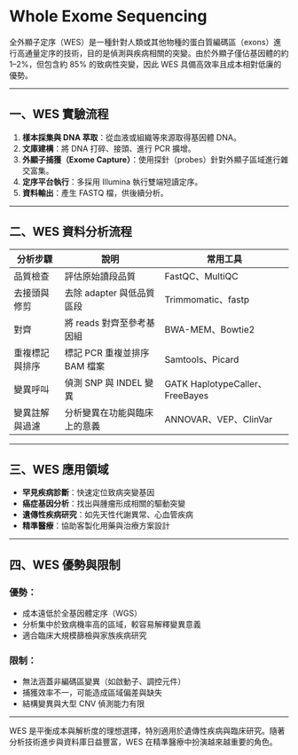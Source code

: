 # Whole Exome Sequencing

全外顯子定序（WES）是一種針對人類或其他物種的蛋白質編碼區（exons）進行高通量定序的技術，目的是偵測與疾病相關的突變。由於外顯子僅佔基因體的約 1–2%，但包含約 85% 的致病性突變，因此 WES 具備高效率且成本相對低廉的優勢。

---

## 一、WES 實驗流程

1. **樣本採集與 DNA 萃取**：從血液或組織等來源取得基因體 DNA。
2. **文庫建構**：將 DNA 打碎、接頭、進行 PCR 擴增。
3. **外顯子捕獲（Exome Capture）**：使用探針（probes）針對外顯子區域進行雜交富集。
4. **定序平台執行**：多採用 Illumina 執行雙端短讀定序。
5. **資料輸出**：產生 FASTQ 檔，供後續分析。

---

## 二、WES 資料分析流程

| 分析步驟    | 說明                  | 常用工具                           |
| ------- | ------------------- | ------------------------------ |
| 品質檢查    | 評估原始讀段品質            | FastQC、MultiQC                 |
| 去接頭與修剪  | 去除 adapter 與低品質區段   | Trimmomatic、fastp              |
| 對齊      | 將 reads 對齊至參考基因組    | BWA-MEM、Bowtie2                |
| 重複標記與排序 | 標記 PCR 重複並排序 BAM 檔案 | Samtools、Picard                |
| 變異呼叫    | 偵測 SNP 與 INDEL 變異   | GATK HaplotypeCaller、FreeBayes |
| 變異註解與過濾 | 分析變異在功能與臨床上的意義      | ANNOVAR、VEP、ClinVar            |

---

## 三、WES 應用領域

* **罕見疾病診斷**：快速定位致病突變基因
* **癌症基因分析**：找出與腫瘤形成相關的驅動突變
* **遺傳性疾病研究**：如先天性代謝異常、心血管疾病
* **精準醫療**：協助客製化用藥與治療方案設計

---

## 四、WES 優勢與限制

### 優勢：

* 成本遠低於全基因體定序（WGS）
* 分析集中於致病機率高的區域，較容易解釋變異意義
* 適合臨床大規模篩檢與家族疾病研究

### 限制：

* 無法涵蓋非編碼區變異（如啟動子、調控元件）
* 捕獲效率不一，可能造成區域偏差與缺失
* 結構變異與大型 CNV 偵測能力有限

---

WES 是平衡成本與解析度的理想選擇，特別適用於遺傳性疾病與臨床研究。隨著分析技術進步與資料庫日益豐富，WES 在精準醫療中扮演越來越重要的角色。
